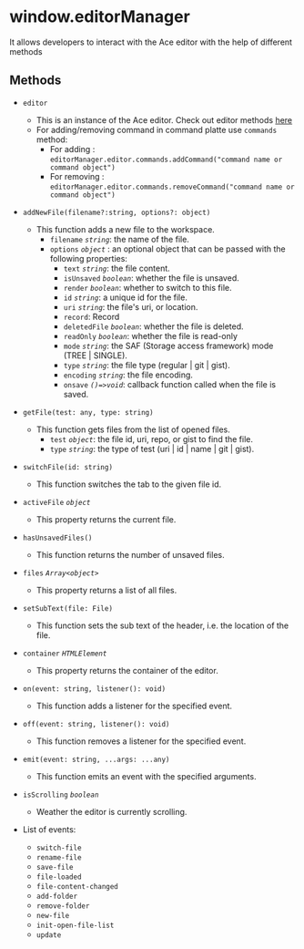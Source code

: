 # window.editorManager

It allows developers to interact with the Ace editor with the help of different methods

## Methods

- `editor`

  - This is an instance of the Ace editor. Check out editor methods [here](https://ace.c9.io/#nav=howto&api=editor)
  - For adding/removing command in command platte use `commands` method:
    - For adding : `editorManager.editor.commands.addCommand("command name or command object")`
    - For removing : `editorManager.editor.commands.removeCommand("command name or command object")`

- `addNewFile(filename?:string, options?: object)`

  - This function adds a new file to the workspace.
    - `filename` _`string`_: the name of the file.
    - `options` _`object`_ : an optional object that can be passed with the following properties:
      - `text` _`string`_: the file content.
      - `isUnsaved` _`boolean`_: whether the file is unsaved.
      - `render` _`boolean`_: whether to switch to this file.
      - `id` _`string`_: a unique id for the file.
      - `uri` _`string`_: the file's uri, or location.
      - `record`: Record
      - `deletedFile` _`boolean`_: whether the file is deleted.
      - `readOnly` _`boolean`_: whether the file is read-only
      - `mode` _`string`_: the SAF (Storage access framework) mode (TREE | SINGLE).
      - `type` _`string`_: the file type (regular | git | gist).
      - `encoding` _`string`_: the file encoding.
      - `onsave` _`()=>void`_: callback function called when the file is saved.

- `getFile(test: any, type: string)`

  - This function gets files from the list of opened files.
    - `test` _`object`_: the file id, uri, repo, or gist to find the file.
    - `type` _`string`_: the type of test (uri | id | name | git | gist).

- `switchFile(id: string)`

  - This function switches the tab to the given file id.

- `activeFile` _`object`_

  - This property returns the current file.

- `hasUnsavedFiles()`

  - This function returns the number of unsaved files.

- `files` _`Array<object>`_

  - This property returns a list of all files.

- `setSubText(file: File)`

  - This function sets the sub text of the header, i.e. the location of the file.

- `container` _`HTMLElement`_

  - This property returns the container of the editor.

- `on(event: string, listener(): void)`

  - This function adds a listener for the specified event.

- `off(event: string, listener(): void)`

  - This function removes a listener for the specified event.

- `emit(event: string, ...args: ...any)`

  - This function emits an event with the specified arguments.

- `isScrolling` _`boolean`_

  - Weather the editor is currently scrolling.

- List of events:
  - `switch-file`
  - `rename-file`
  - `save-file`
  - `file-loaded`
  - `file-content-changed`
  - `add-folder`
  - `remove-folder`
  - `new-file`
  - `init-open-file-list`
  - `update`
